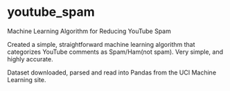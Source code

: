 # youtube_spam
Machine Learning Algorithm for Reducing YouTube Spam

Created a simple, straightforward machine learning algorithm that categorizes YouTube comments as Spam/Ham(not spam). Very simple, and highly accurate.

Dataset downloaded, parsed and read into Pandas from the UCI Machine Learning site.
